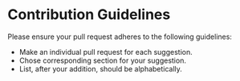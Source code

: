 # Contribution Guidelines

Please ensure your pull request adheres to the following guidelines:

- Make an individual pull request for each suggestion.
- Chose corresponding section for your suggestion.
- List, after your addition, should be alphabetically.
